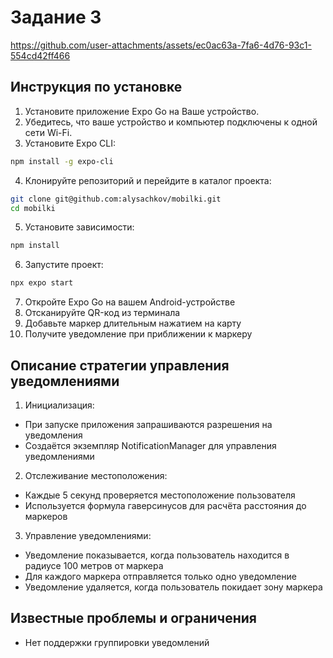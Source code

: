 # Задание 3



https://github.com/user-attachments/assets/ec0ac63a-7fa6-4d76-93c1-554cd42ff466



## Инструкция по установке

1. Установите приложение Expo Go на Ваше устройство.
2. Убедитесь, что ваше устройство и компьютер подключены к одной сети Wi-Fi.
3. Установите Expo CLI:
```bash
npm install -g expo-cli
```
4. Клонируйте репозиторий и перейдите в каталог проекта:
```bash
git clone git@github.com:alysachkov/mobilki.git
cd mobilki
```
5. Установите зависимости:
```bash
npm install
```
6. Запустите проект:
```bash
npx expo start
```
7. Откройте Expo Go на вашем Android-устройстве
8. Отсканируйте QR-код из терминала
9. Добавьте маркер длительным нажатием на карту
10. Получите уведомление при приближении к маркеру

## Описание стратегии управления уведомлениями
1. Инициализация:
 - При запуске приложения запрашиваются разрешения на уведомления
 - Создаётся экземпляр NotificationManager для управления уведомлениями
2) Отслеживание местоположения:
 - Каждые 5 секунд проверяется местоположение пользователя
 - Используется формула гаверсинусов для расчёта расстояния до маркеров
3) Управление уведомлениями:
 - Уведомление показывается, когда пользователь находится в радиусе 100 метров от маркера
 - Для каждого маркера отправляется только одно уведомление
 - Уведомление удаляется, когда пользователь покидает зону маркера

## Известные проблемы и ограничения

- Нет поддержки группировки уведомлений

